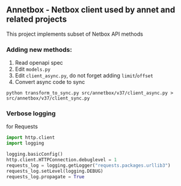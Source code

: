 ## Annetbox - Netbox client used by annet and related projects

This project implements subset of Netbox API methods

### Adding new methods:

1. Read openapi spec
2. Edit `models.py`
3. Edit `client_async.py`, do not forget adding `limit`/`offset`
4. Convert async code to sync

```shell
python transform_to_sync.py src/annetbox/v37/client_async.py > src/annetbox/v37/client_sync.py
```

### Verbose logging

for Requests

```python
import http.client
import logging

logging.basicConfig()
http.client.HTTPConnection.debuglevel = 1
requests_log = logging.getLogger("requests.packages.urllib3")
requests_log.setLevel(logging.DEBUG)
requests_log.propagate = True
```
